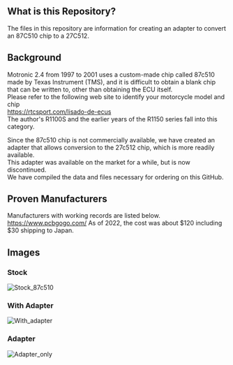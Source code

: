 ## What is this Repository?
The files in this repository are information for creating an adapter to convert an 87C510 chip to a 27C512.

## Background
Motronic 2.4 from 1997 to 2001 uses a custom-made chip called 87c510 made by Texas Instrument (TMS), and it is difficult to obtain a blank chip that can be written to, other than obtaining the ECU itself.  
Please refer to the following web site to identify your motorcycle model and chip  
https://rtcsport.com/lisado-de-ecus  
The author's R1100S and the earlier years of the R1150 series fall into this category.  
  
Since the 87c510 chip is not commercially available, we have created an adapter that allows conversion to the 27c512 chip, which is more readily available.  
This adapter was available on the market for a while, but is now discontinued.  
We have compiled the data and files necessary for ordering on this GitHub.

## Proven Manufacturers
Manufacturers with working records are listed below.  
https://www.pcbgogo.com/
As of 2022, the cost was about $120 including $30 shipping to Japan.

## Images
### Stock
![Stock_87c510](https://user-images.githubusercontent.com/110214119/198947598-2d6a4c42-9ba0-4872-ba13-980af5120e52.jpg)

### With Adapter
![With_adapter](https://user-images.githubusercontent.com/110214119/198947614-8414fa7f-e69e-48fa-8a6d-95460affb396.jpg)

### Adapter
![Adapter_only](https://user-images.githubusercontent.com/110214119/198947610-3d37bd2d-70c5-4090-a08e-9779126dde00.jpg)
